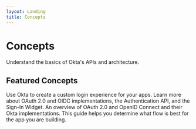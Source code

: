```yaml
---
layout: Landing
title: Concepts
---
```


# Concepts

Understand the basics of Okta's APIs and architecture.

## Featured Concepts

<Cards>
  <Card href="/docs/concepts/authentication/" cardTitle="Authentication">Use Okta to create a custom login experience for your apps. Learn more about OAuth 2.0 and OIDC implementations, the Authentication API, and the Sign-In Widget.</Card>
  <Card href="/docs/concepts/oauth-openid/" cardTitle="OAuth 2.0 Overview">An overview of OAuth 2.0 and OpenID Connect and their Okta implementations. This guide helps you determine what flow is best for the app you are building.</Card>
</Cards>
